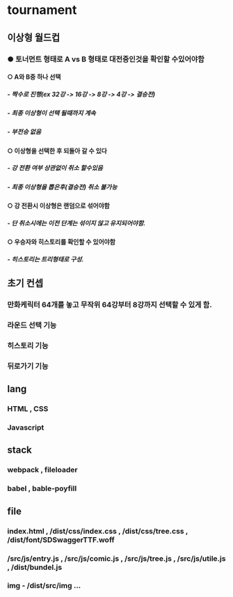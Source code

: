 # tournament

## 이상형 월드컵

### ● 토너먼트 형태로 A vs B 형태로 대전중인것을 확인할 수있어야함
#### ○ A와 B중 하나 선택
##### - 짝수로 진행(ex 32강 -> 16강 -> 8강 -> 4강 -> 결승전)
##### - 최종 이상형이 선택 될때까지 계속 
##### - 부전승 없음
#### ○ 이상형을 선택한 후 되돌아 갈 수 있다
##### - 강 전환 여부 상관없이 취소 할수있음
##### - 최종 이상형을 뽑은후(결승전) 취소 불가능
#### ○ 강 전환시 이상형은 랜덤으로 섞어야함
##### - 단 취소시에는 이전 단계는 섞이지 않고 유지되어야함.
#### ○ 우승자와 히스토리를 확인할 수 있어야함
##### - 히스토리는 트리형태로 구성.

## 초기 컨셉 
### 만화케릭터 64개를 놓고 무작위 64강부터 8강까지 선택할 수 있게 함.
### 라운드 선택 기능
### 히스토리 기능
### 뒤로가기 기능

## lang
### HTML , CSS
### Javascript

## stack
### webpack , fileloader
### babel , bable-poyfill

## file
### index.html , /dist/css/index.css , /dist/css/tree.css , /dist/font/SDSwaggerTTF.woff
### /src/js/entry.js , /src/js/comic.js , /src/js/tree.js , /src/js/utile.js , /dist/bundel.js 
### img - /dist/src/img ... 




